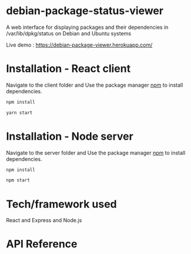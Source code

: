 # debian-package-status-viewer
A web interface for displaying packages and their dependencies in /var/lib/dpkg/status on Debian and Ubuntu systems

Live demo : https://debian-package-viewer.herokuapp.com/

# Installation - React client

Navigate to the client folder and Use the package manager [npm](https://www.npmjs.com/) to install dependencies.

```bash
npm install
```

```bash
yarn start
```

# Installation - Node server

Navigate to the server folder and Use the package manager [npm](https://www.npmjs.com/) to install dependencies.

```bash
npm install
```

```bash
npm start
```

# Tech/framework used 
React and Express and Node.js

# API Reference

